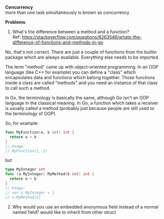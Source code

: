 **Concurrency**  
more than one task simultaneously is known as concurrency

**Problems**  
1. What's the difference between a method and a function?  
Ref: https://stackoverflow.com/questions/8263546/whats-the-difference-of-functions-and-methods-in-go  

No, that's not correct. There are just a couple of functions from the builtin package which are always available. Everything else needs to be imported.  

The term "method" came up with object-oriented programming. In an OOP language (like C++ for example) you can define a "class" which encapsulates data and functions which belong together. Those functions inside a class are called "methods" and you need an instance of that class to call such a method.  

In Go, the terminology is basically the same, although Go isn't an OOP language in the classical meaning. In Go, a function which takes a receiver is usually called a method (probably just because people are still used to the terminology of OOP).  

So, for example:  
```go
func MyFunction(a, b int) int {
  return a + b
}
// Usage:
// MyFunction(1, 2)
```
but
```go
type MyInteger int
func (a MyInteger) MyMethod(b int) int {
  return a + b
}
// Usage:
// var x MyInteger = 1
// x.MyMethod(2)
```


2. Why would you use an embedded anonymous field instead of a normal named field?
would like to inherit from other struct   


